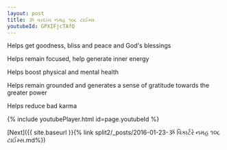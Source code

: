 ```yaml
---
layout: post
title: ૐ વરદાય નમહ ૧૦૮ ટાઈમ્સ
youtubeId: GPXIFjcTAfQ
---
```

 
 
Helps get goodness, bliss and peace and God's blessings
 
Helps remain focused, help generate inner energy 
 
Helps boost physical and mental health 
 
Helps remain grounded and generates a sense of gratitude towards the greater power 
 
Helps reduce bad karma
 
 
 
 


{% include youtubePlayer.html id=page.youtubeId %}
 
[Next]({{ site.baseurl }}{% link  split2/_posts/2016-01-23-ૐ વિકાર્ટરે નમહ ૧૦૮ ટાઈમ્સ.md%})
 
